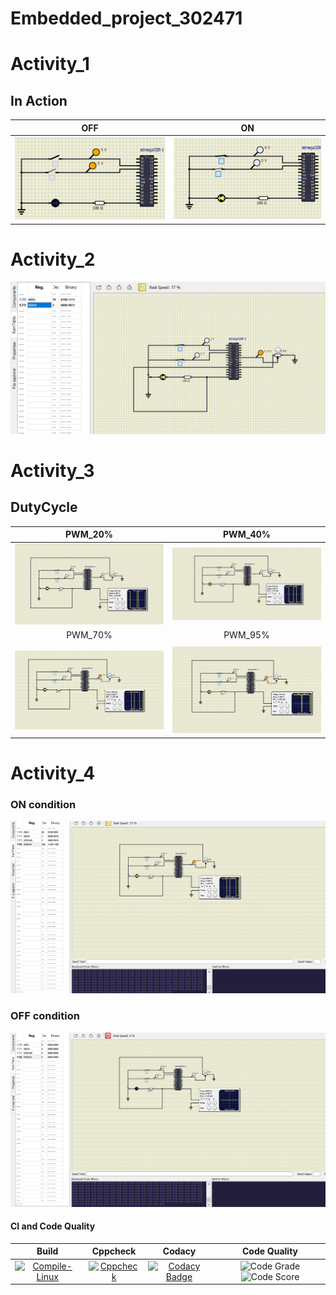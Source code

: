 # Embedded_project_302471

# Activity_1
 ## In Action

|OFF|ON|
|:--:|:--:|
|![OFF](https://github.com/302471/Embedded-Activities/blob/main/simulation/LED%20OFF.png)|![ON](https://github.com/302471/Embedded-Activities/blob/main/simulation/LED%20ON.png)|

# Activity_2
 ![ADC](https://github.com/302471/Embedded-Activities/blob/main/simulation/ADC.png)

# Activity_3
## DutyCycle

|PWM_20%|PWM_40%|
|:--:|:--:|
|![PWM_20%_Dutycycle](https://github.com/302471/Embedded-Activities/blob/main/simulation/PWM_20%25_Dutycycle.png)|![PWM_40%_Dutycycle](https://github.com/302471/Embedded-Activities/blob/main/simulation/PWM_40%25_Dutycycle.png)
|PWM_70%|PWM_95%|
|   |   |
![PWM_70%_Dutycycle](https://github.com/302471/Embedded-Activities/blob/main/simulation/PWM_70%25_Dutycycle.png)|![PWM_95%_Dutycycle](https://github.com/302471/Embedded-Activities/blob/main/simulation/PWM_95%25_Dutycycle.png)

# Activity_4

### ON condition
![activity4ON](https://github.com/302471/Embedded-Activities/blob/main/simulation/act4.1.png)

### OFF condition

![activity4OFF](https://github.com/302471/Embedded-Activities/blob/main/simulation/act4.png)


#### CI and Code Quality

|Build|Cppcheck|Codacy|Code Quality|
|:--:|:--:|:--:|:--:|
|[![Compile-Linux](https://github.com/302471/Embedded-project_302471/actions/workflows/compile.yml/badge.svg)](https://github.com/302471/Embedded-project_302471/actions/workflows/compile.yml)| [![Cppcheck](https://github.com/302471/Embedded-Activities/actions/workflows/CodeQuality.yml/badge.svg)](https://github.com/302471/Embedded-Activities/actions/workflows/CodeQuality.yml)| [![Codacy Badge](https://app.codacy.com/project/badge/Grade/57eca8865c3b448ba60156faa3b44bbb)](https://www.codacy.com/gh/302471/Embedded-Activities/dashboard?utm_source=github.com&amp;utm_medium=referral&amp;utm_content=302471/Embedded-Activities&amp;utm_campaign=Badge_Grade)| ![Code Grade](https://www.code-inspector.com/project/25809/status/svg) ![Code Score](https://www.code-inspector.com/project/25809/score/svg)
